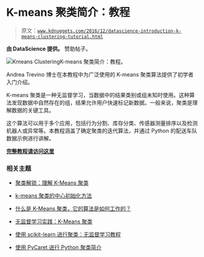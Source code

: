 # K-means 聚类简介：教程

> 原文：[`www.kdnuggets.com/2016/12/datascience-introduction-k-means-clustering-tutorial.html`](https://www.kdnuggets.com/2016/12/datascience-introduction-k-means-clustering-tutorial.html)

**由 DataScience 提供。** 赞助帖子。

![Kmeans Clustering**K-means 聚类简介：教程**](https://www.datascience.com/blog/introduction-to-k-means-clustering-algorithm-learn-data-science-tutorials)。

Andrea Trevino 博士在本教程中为广泛使用的 K-means 聚类算法提供了初学者入门介绍。

K-means 聚类是一种无监督学习，当数据中的结果类别或组未知时使用。这种算法发现数据中自然存在的组，结果允许用户快速标记新数据。一般来说，聚类是理解数据的关键工具。

这个算法可以用于多个应用，包括行为分割、库存分类、传感器测量排序以及检测机器人或异常等。本教程涵盖了确定聚类的迭代算法，并通过 Python 的配送车队数据示例进行讲解。

[**完整教程请访问这里**](https://www.datascience.com/blog/introduction-to-k-means-clustering-algorithm-learn-data-science-tutorials)

### 相关主题

+   [聚类解锁：理解 K-Means 聚类](https://www.kdnuggets.com/2023/07/clustering-unleashed-understanding-kmeans-clustering.html)

+   [k-means 聚类的中心初始化方法](https://www.kdnuggets.com/2020/06/centroid-initialization-k-means-clustering.html)

+   [什么是 K-Means 聚类，它的算法是如何工作的？](https://www.kdnuggets.com/2023/05/kmeans-clustering-algorithm-work.html)

+   [无监督学习实践：K-Means 聚类](https://www.kdnuggets.com/handson-with-unsupervised-learning-kmeans-clustering)

+   [使用 scikit-learn 进行聚类：无监督学习教程](https://www.kdnuggets.com/2023/05/clustering-scikitlearn-tutorial-unsupervised-learning.html)

+   [使用 PyCaret 进行 Python 聚类简介](https://www.kdnuggets.com/2021/12/introduction-clustering-python-pycaret.html)

